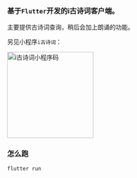 ### 基于`Flutter`开发的i古诗词客户端。
主要提供古诗词查询，稍后会加上朗诵的功能。

另见小程序`i古诗词`：

<img alt="i古诗词小程序码" src="https://i.loli.net/2018/11/11/5be80d00518d4.jpg" width="200">

### 怎么跑

``` bash
flutter run

```